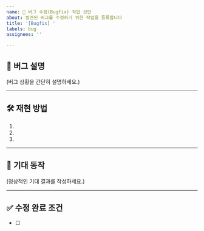 ```yaml
---
name: 🐛 버그 수정(Bugfix) 작업 선언
about: 발견된 버그를 수정하기 위한 작업을 등록합니다
title: '[Bugfix] '
labels: bug
assignees: ''

---
```


## 🐛 버그 설명
<!-- 예시: 로그인 시 500 에러 발생 -->
(버그 상황을 간단히 설명하세요.)

---

## 🛠️ 재현 방법
<!-- 
버그를 재현하는 방법을 단계별로 작성하세요.
예시:
1. 로그인 페이지 접속
2. ID와 PW 입력 후 로그인 버튼 클릭
3. 서버 500 에러 발생
-->
1. 
2. 
3. 

---

## 📝 기대 동작
<!-- 예시: 로그인 성공 후 홈 화면으로 이동 -->
(정상적인 기대 결과를 작성하세요.)

---

## ✅ 수정 완료 조건
<!-- 
수정이 완료되었음을 확인할 체크리스트를 작성하세요.
예시:
- [ ] 로그인 정상 동작 확인
- [ ] 에러 로그 미발생
-->
- [ ]
